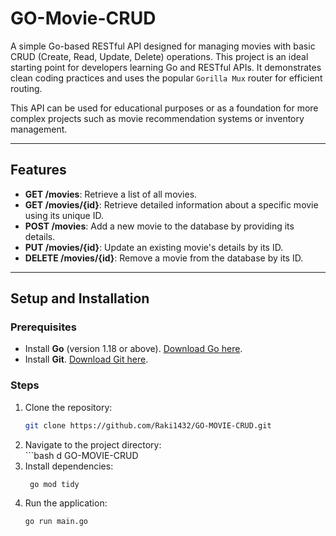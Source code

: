 # GO-Movie-CRUD

A simple Go-based RESTful API designed for managing movies with basic CRUD (Create, Read, Update, Delete) operations. This project is an ideal starting point for developers learning Go and RESTful APIs. It demonstrates clean coding practices and uses the popular `Gorilla Mux` router for efficient routing.

This API can be used for educational purposes or as a foundation for more complex projects such as movie recommendation systems or inventory management.

---

## Features

- **GET /movies**: Retrieve a list of all movies.
- **GET /movies/{id}**: Retrieve detailed information about a specific movie using its unique ID.
- **POST /movies**: Add a new movie to the database by providing its details.
- **PUT /movies/{id}**: Update an existing movie's details by its ID.
- **DELETE /movies/{id}**: Remove a movie from the database by its ID.

---

## Setup and Installation

### Prerequisites

- Install **Go** (version 1.18 or above). [Download Go here](https://golang.org/dl/).
- Install **Git**. [Download Git here](https://git-scm.com/downloads).

### Steps

1. Clone the repository:
   ```bash
   git clone https://github.com/Raki1432/GO-MOVIE-CRUD.git

2.   Navigate to the project directory:  
    ```bash
    d GO-MOVIE-CRUD
3.  Install dependencies:
    ```bash
     go mod tidy
4.   Run the application:
     ```bash
     go run main.go
     
